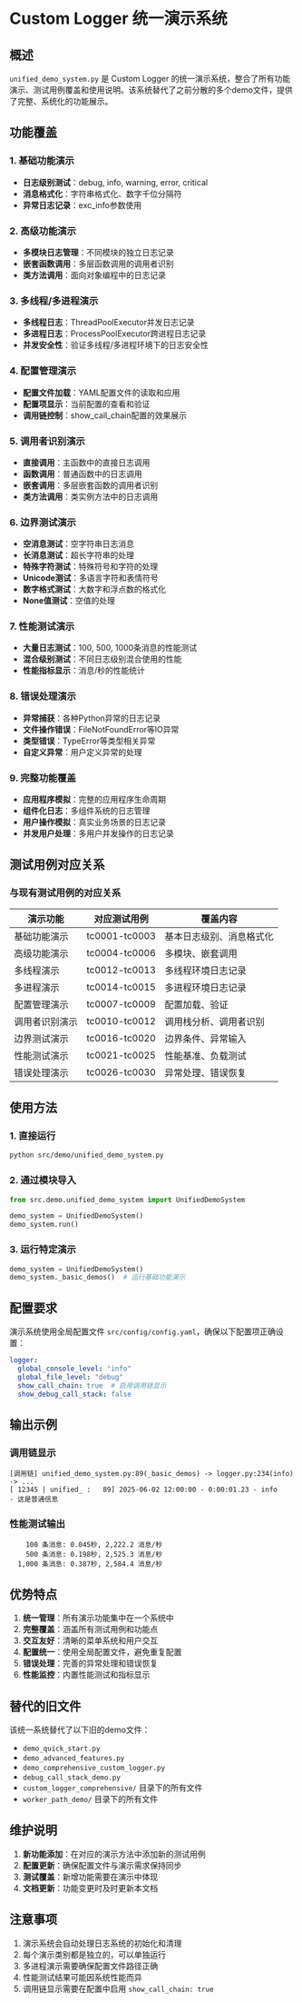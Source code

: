 # Custom Logger 统一演示系统

## 概述

`unified_demo_system.py` 是 Custom Logger 的统一演示系统，整合了所有功能演示、测试用例覆盖和使用说明。该系统替代了之前分散的多个demo文件，提供了完整、系统化的功能展示。

## 功能覆盖

### 1. 基础功能演示
- **日志级别测试**：debug, info, warning, error, critical
- **消息格式化**：字符串格式化、数字千位分隔符
- **异常日志记录**：exc_info参数使用

### 2. 高级功能演示
- **多模块日志管理**：不同模块的独立日志记录
- **嵌套函数调用**：多层函数调用的调用者识别
- **类方法调用**：面向对象编程中的日志记录

### 3. 多线程/多进程演示
- **多线程日志**：ThreadPoolExecutor并发日志记录
- **多进程日志**：ProcessPoolExecutor跨进程日志记录
- **并发安全性**：验证多线程/多进程环境下的日志安全性

### 4. 配置管理演示
- **配置文件加载**：YAML配置文件的读取和应用
- **配置项显示**：当前配置的查看和验证
- **调用链控制**：show_call_chain配置的效果展示

### 5. 调用者识别演示
- **直接调用**：主函数中的直接日志调用
- **函数调用**：普通函数中的日志调用
- **嵌套调用**：多层嵌套函数的调用者识别
- **类方法调用**：类实例方法中的日志调用

### 6. 边界测试演示
- **空消息测试**：空字符串日志消息
- **长消息测试**：超长字符串的处理
- **特殊字符测试**：特殊符号和字符的处理
- **Unicode测试**：多语言字符和表情符号
- **数字格式测试**：大数字和浮点数的格式化
- **None值测试**：空值的处理

### 7. 性能测试演示
- **大量日志测试**：100, 500, 1000条消息的性能测试
- **混合级别测试**：不同日志级别混合使用的性能
- **性能指标显示**：消息/秒的性能统计

### 8. 错误处理演示
- **异常捕获**：各种Python异常的日志记录
- **文件操作错误**：FileNotFoundError等IO异常
- **类型错误**：TypeError等类型相关异常
- **自定义异常**：用户定义异常的处理

### 9. 完整功能覆盖
- **应用程序模拟**：完整的应用程序生命周期
- **组件化日志**：多组件系统的日志管理
- **用户操作模拟**：真实业务场景的日志记录
- **并发用户处理**：多用户并发操作的日志记录

## 测试用例对应关系

### 与现有测试用例的对应关系

| 演示功能 | 对应测试用例 | 覆盖内容 |
|---------|-------------|----------|
| 基础功能演示 | tc0001-tc0003 | 基本日志级别、消息格式化 |
| 高级功能演示 | tc0004-tc0006 | 多模块、嵌套调用 |
| 多线程演示 | tc0012-tc0013 | 多线程环境日志记录 |
| 多进程演示 | tc0014-tc0015 | 多进程环境日志记录 |
| 配置管理演示 | tc0007-tc0009 | 配置加载、验证 |
| 调用者识别演示 | tc0010-tc0012 | 调用栈分析、调用者识别 |
| 边界测试演示 | tc0016-tc0020 | 边界条件、异常输入 |
| 性能测试演示 | tc0021-tc0025 | 性能基准、负载测试 |
| 错误处理演示 | tc0026-tc0030 | 异常处理、错误恢复 |

## 使用方法

### 1. 直接运行
```bash
python src/demo/unified_demo_system.py
```

### 2. 通过模块导入
```python
from src.demo.unified_demo_system import UnifiedDemoSystem

demo_system = UnifiedDemoSystem()
demo_system.run()
```

### 3. 运行特定演示
```python
demo_system = UnifiedDemoSystem()
demo_system._basic_demos()  # 运行基础功能演示
```

## 配置要求

演示系统使用全局配置文件 `src/config/config.yaml`，确保以下配置项正确设置：

```yaml
logger:
  global_console_level: "info"
  global_file_level: "debug"
  show_call_chain: true  # 启用调用链显示
  show_debug_call_stack: false
```

## 输出示例

### 调用链显示
```
[调用链] unified_demo_system.py:89(_basic_demos) -> logger.py:234(info) -> ...
[ 12345 | unified_ :   89] 2025-06-02 12:00:00 - 0:00:01.23 - info      - 这是普通信息
```

### 性能测试输出
```
    100 条消息: 0.045秒, 2,222.2 消息/秒
    500 条消息: 0.198秒, 2,525.3 消息/秒
  1,000 条消息: 0.387秒, 2,584.4 消息/秒
```

## 优势特点

1. **统一管理**：所有演示功能集中在一个系统中
2. **完整覆盖**：涵盖所有测试用例和功能点
3. **交互友好**：清晰的菜单系统和用户交互
4. **配置统一**：使用全局配置文件，避免重复配置
5. **错误处理**：完善的异常处理和错误恢复
6. **性能监控**：内置性能测试和指标显示

## 替代的旧文件

该统一系统替代了以下旧的demo文件：
- `demo_quick_start.py`
- `demo_advanced_features.py`
- `demo_comprehensive_custom_logger.py`
- `debug_call_stack_demo.py`
- `custom_logger_comprehensive/` 目录下的所有文件
- `worker_path_demo/` 目录下的所有文件

## 维护说明

1. **新功能添加**：在对应的演示方法中添加新的测试用例
2. **配置更新**：确保配置文件与演示需求保持同步
3. **测试覆盖**：新增功能需要在演示中体现
4. **文档更新**：功能变更时及时更新本文档

## 注意事项

1. 演示系统会自动处理日志系统的初始化和清理
2. 每个演示类别都是独立的，可以单独运行
3. 多进程演示需要确保配置文件路径正确
4. 性能测试结果可能因系统性能而异
5. 调用链显示需要在配置中启用 `show_call_chain: true` 